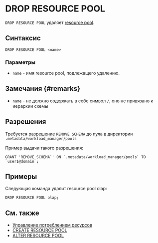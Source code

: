 # DROP RESOURCE POOL

`DROP RESOURCE POOL` удаляет [resource pool](../../../../concepts/gloassary#resource-pool).

## Синтаксис

```yql
DROP RESOURCE POOL <name>
```

### Параметры

* `name` - имя resource pool, подлежащего удалению.

## Замечания {#remarks}

* `name` - не должно содержать в себе символ `/`, оно не привязано к иерархии схемы

## Разрешения

Требуется [разрешение](../yql/reference/syntax/grant#permissions-list) `REMOVE SCHEMA` до пула в директории `.metadata/workload_manager/pools`

Пример выдачи такого разрешения:
```yql
GRANT 'REMOVE SCHEMA`' ON `.metadata/workload_manager/pools` TO `user1@domain`;
```

## Примеры

Следующая команда удалит resource pool olap:

```yql
DROP RESOURCE POOL olap;
```

## См. также

* [Управление потреблением ресурсов](../../../dev/resource-pools-and-classifiers.md)
* [CREATE RESOURCE POOL](create-resource-pool.md)
* [ALTER RESOURCE POOL](alter-resource-pool.md)